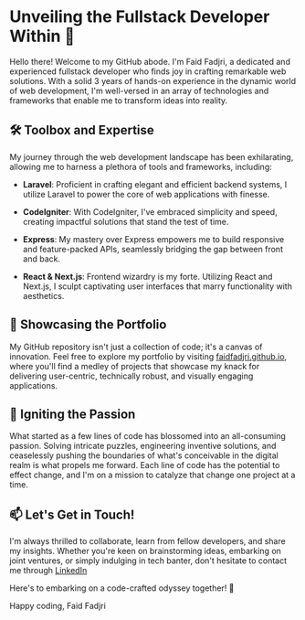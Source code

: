 # Unveiling the Fullstack Developer Within 🚀

Hello there! Welcome to my GitHub abode. I'm Faid Fadjri, a dedicated and experienced fullstack developer who finds joy in crafting remarkable web solutions. With a solid 3 years of hands-on experience in the dynamic world of web development, I'm well-versed in an array of technologies and frameworks that enable me to transform ideas into reality.

## 🛠️ Toolbox and Expertise

My journey through the web development landscape has been exhilarating, allowing me to harness a plethora of tools and frameworks, including:

- **Laravel**: Proficient in crafting elegant and efficient backend systems, I utilize Laravel to power the core of web applications with finesse.

- **CodeIgniter**: With CodeIgniter, I've embraced simplicity and speed, creating impactful solutions that stand the test of time.

- **Express**: My mastery over Express empowers me to build responsive and feature-packed APIs, seamlessly bridging the gap between front and back.

- **React & Next.js**: Frontend wizardry is my forte. Utilizing React and Next.js, I sculpt captivating user interfaces that marry functionality with aesthetics.

## 🚀 Showcasing the Portfolio

My GitHub repository isn't just a collection of code; it's a canvas of innovation. Feel free to explore my portfolio by visiting [faidfadjri.github.io](faidfadjri.github.io), where you'll find a medley of projects that showcase my knack for delivering user-centric, technically robust, and visually engaging applications.

## 🌟 Igniting the Passion

What started as a few lines of code has blossomed into an all-consuming passion. Solving intricate puzzles, engineering inventive solutions, and ceaselessly pushing the boundaries of what's conceivable in the digital realm is what propels me forward. Each line of code has the potential to effect change, and I'm on a mission to catalyze that change one project at a time.

## 📫 Let's Get in Touch!

I'm always thrilled to collaborate, learn from fellow developers, and share my insights. Whether you're keen on brainstorming ideas, embarking on joint ventures, or simply indulging in tech banter, don't hesitate to contact me through [LinkedIn](https://www.linkedin.com/in/faidfadjri/)

Here's to embarking on a code-crafted odyssey together! 🌌

Happy coding,
Faid Fadjri
